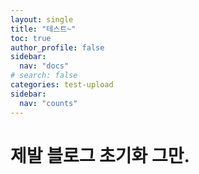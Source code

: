 ```yaml
---
layout: single
title: "테스트~"
toc: true
author_profile: false
sidebar:
  nav: "docs"
# search: false
categories: test-upload
sidebar:
  nav: "counts"
---
```


# 제발 블로그 초기화 그만.